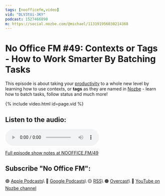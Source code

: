 ```yaml
---
tags: [noofficefm,video]
vid: "DLV3tUi-3KY"
podcast: 1527466890
m: https://social.nozbe.com/@michael/113191956030214368
---
```


# No Office FM #49: Contexts or Tags - How to Work Smarter By Batching Tasks

This episode is about taking your [productivity](/productivity) to a whole new level by learning how to use contexts, or **tags** as they are named in [Nozbe][n] - learn how to batch tasks, follow status and much more!

{% include video.html id=page.vid %}

<!--More-->

## Listen to the audio:

<audio controls>
<source src="https://media.transistor.fm/31616eab/c732afd8.mp3" type="audio/mpeg">
</audio>



[Full episode show notes at NOOFFICE.FM/49](https://nooffice.fm/49)

## Subscribe "No Office FM":

🟣 [Apple Podcasts](https://podcasts.apple.com/podcast/no-office/id1527466890)\\
🔵 [Google Podcasts](https://podcasts.google.com/feed/aHR0cHM6Ly9mZWVkcy50cmFuc2lzdG9yLmZtL25vb2ZmaWNl)\\
🟡 [RSS](https://nozbe.com/nooffice.rss)\\
🟠 [Overcast](https://overcast.fm/itunes1527466890/no-office)\\
🔴 [YouTube on Nozbe channel](https://youtube.com/NozbeCom)

<!--podcast: 1527466890-->

[n]: https://michael.gratis/nozbe
[np]: https://michael.gratis/nozbepersonal